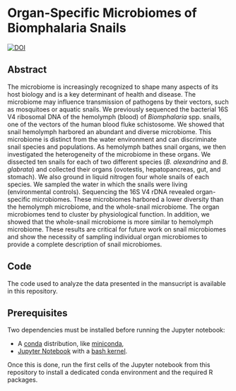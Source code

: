 # Organ-Specific Microbiomes of Biomphalaria Snails

[![DOI](https://zenodo.org/badge/DOI/10.5281/zenodo.15122183.svg)](https://doi.org/10.5281/zenodo.15122183) 

## Abstract
The microbiome is increasingly recognized to shape many aspects of its host biology and is a key determinant of health and disease. The microbiome may influence transmission of pathogens by their vectors, such as mosquitoes or aquatic snails. We previously sequenced the bacterial 16S V4 ribosomal DNA of the hemolymph (blood) of *Biomphalaria* spp. snails, one of the vectors of the human blood fluke schistosome. We showed that snail hemolymph harbored an abundant and diverse microbiome. This microbiome is distinct from the water environment and can discriminate snail species and populations. As hemolymph bathes snail organs, we then investigated the heterogeneity of the microbiome in these organs. We dissected ten snails for each of two different species (*B. alexandrina* and *B. glabrata*) and collected their organs (ovotestis, hepatopancreas, gut, and stomach). We also ground in liquid nitrogen four whole snails of each species. We sampled the water in which the snails were living (environmental controls). Sequencing the 16S V4 rDNA revealed organ-specific microbiomes. These microbiomes harbored a lower diversity than the hemolymph microbiome, and the whole-snail microbiome. The organ microbiomes tend to cluster by physiological function. In addition, we showed that the whole-snail microbiome is more similar to hemolymph microbiome. These results are critical for future work on snail microbiomes and show the necessity of sampling individual organ microbiomes to provide a complete description of snail microbiomes.

## Code

The code used to analyze the data presented in the mansucript is available in this repository.

## Prerequisites

Two dependencies must be installed before running the Jupyter notebook:
* A [conda](https://docs.conda.io/en/latest/) distribution, like [miniconda](https://docs.conda.io/en/latest/miniconda.html),
* [Jupyter Notebook](https://jupyter.readthedocs.io/en/latest/install.html) with a [bash kernel](https://github.com/takluyver/bash_kernel).

Once this is done, run the first cells of the Jupyter notebook from this repository to install a dedicated conda environment and the required R packages.
